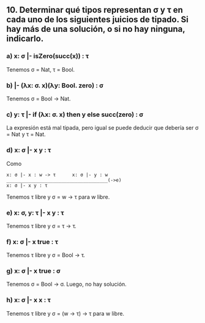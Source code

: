 ## 10. Determinar qué tipos representan σ y τ en cada uno de los siguientes juicios de tipado. Si hay más de una solución, o si no hay ninguna, indicarlo.

### a) x: σ |- isZero(succ(x)) : τ

Tenemos σ = Nat, τ = Bool.


### b) |- (λx: σ. x)(λy: Bool. zero) : σ

Tenemos σ = Bool -> Nat.


### c) y: τ |- if (λx: σ. x) then y else succ(zero) : σ

La expresión está mal tipada, pero igual se puede deducir que debería ser σ = Nat y τ = Nat.


### d) x: σ |- x y : τ

Como

    x: σ |- x : w -> τ      x: σ |- y : w
    _____________________________________(->e)
    x: σ |- x y : τ

Tenemos τ libre y σ = w -> τ para w libre.


### e) x: σ, y: τ |- x y : τ

Tenemos τ libre y σ = τ -> τ.


### f) x: σ |- x true : τ

Tenemos τ libre y σ = Bool -> τ.


### g) x: σ |- x true : σ

Tenemos σ = Bool -> σ. Luego, no hay solución.


### h) x: σ |- x x : τ

Tenemos τ libre y σ = (w -> τ) -> τ para w libre.
